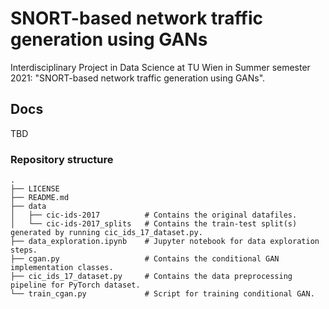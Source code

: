 # SNORT-based network traffic generation using GANs
Interdisciplinary Project in Data Science at TU Wien in Summer semester 2021: "SNORT-based network traffic generation using GANs".

## Docs
TBD

### Repository structure

```
.
├── LICENSE
├── README.md
├── data  
│   ├── cic-ids-2017          # Contains the original datafiles.
│   └── cic-ids-2017_splits   # Contains the train-test split(s) generated by running cic_ids_17_dataset.py.
├── data_exploration.ipynb    # Jupyter notebook for data exploration steps.
├── cgan.py                   # Contains the conditional GAN implementation classes. 
├── cic_ids_17_dataset.py     # Contains the data preprocessing pipeline for PyTorch dataset. 
└── train_cgan.py             # Script for training conditional GAN. 
```